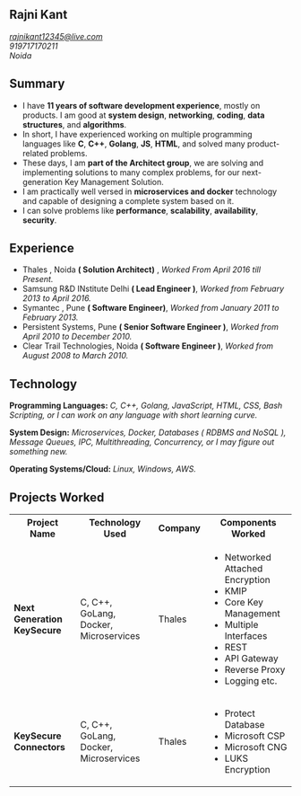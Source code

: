 ## Rajni Kant 
*rajnikant12345@live.com*<br/>*919717170211*<br/>*Noida*

## Summary
* I have **11 years of software development experience**, mostly on products. I am good at **system design**, **networking**, **coding**, **data structures**, and **algorithms**. 
* In short, I have experienced working on multiple programming languages like **C**, **C++**, **Golang**, **JS**, **HTML**, and solved many product-related problems. 
* These days, I am **part of the Architect group**, we are solving and implementing solutions to many complex problems, for our next-generation Key Management Solution.
* I am practically well versed in **microservices and docker** technology and capable of designing a complete system based on it.
* I can solve problems like **performance**, **scalability**, **availability**, **security**. 

## Experience
* Thales , Noida **( Solution Architect)** , *Worked From April 2016 till Present.*
* Samsung R&D INstitute Delhi **( Lead Engineer )**, *Worked from February 2013 to April 2016.*
* Symantec , Pune **( Software Engineer)**, *Worked from January 2011 to February 2013.*
* Persistent Systems, Pune **( Senior Software Engineer )**, *Worked from April 2010 to December 2010.*
* Clear Trail Technologies, Noida **( Software Engineer )**, *Worked from August 2008 to March 2010.*

## Technology
**Programming Languages:** *C, C++, Golang, JavaScript, HTML, CSS, Bash Scripting, or I can work on any language with short learning curve.*

**System Design:** *Microservices, Docker, Databases ( RDBMS and NoSQL ), Message Queues, IPC, Multithreading, Concurrency, or I may figure out something new.*

**Operating Systems/Cloud:** *Linux, Windows, AWS.*

## Projects Worked
<table>
  <tr>
    <th>Project Name</th>
    <th>Technology Used</th>
    <th>Company</th>
    <th>Components Worked</th>
  </tr>
  <tr>
    <td><b>Next Generation KeySecure</b> </td>
    <td>C, C++, GoLang, Docker, Microservices </td>
    <td>Thales</td>
    <td><ul><li>Networked Attached Encryption</li><li>KMIP</li><li>Core Key Management</li><li>Multiple Interfaces</li>      <li>REST</li> <li>API Gateway</li> <li>Reverse Proxy</li> <li>Logging etc.</li></ul> </td>
  </tr>
  <tr>
    <td><b>KeySecure Connectors</b> </td>
    <td>C, C++, GoLang, Docker, Microservices </td>
    <td>Thales</td>
    <td><ul><li>Protect Database</li><li>Microsoft CSP</li><li>Microsoft CNG</li><li> LUKS Encryption</li></ul> </td>
  </tr>
</table>









